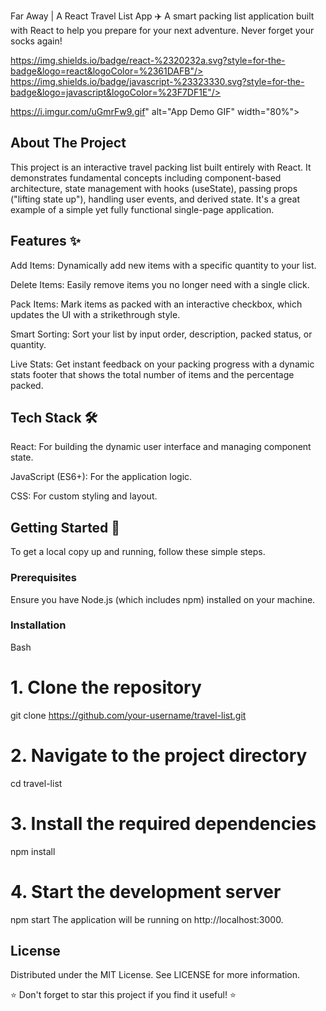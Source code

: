 Far Away | A React Travel List App ✈️
A smart packing list application built with React to help you prepare for your next adventure. Never forget your socks again!


https://img.shields.io/badge/react-%2320232a.svg?style=for-the-badge&logo=react&logoColor=%2361DAFB"/>
https://img.shields.io/badge/javascript-%23323330.svg?style=for-the-badge&logo=javascript&logoColor=%23F7DF1E"/>


https://i.imgur.com/uGmrFw9.gif" alt="App Demo GIF" width="80%">

## About The Project
This project is an interactive travel packing list built entirely with React. It demonstrates fundamental concepts including component-based architecture, state management with hooks (useState), passing props ("lifting state up"), handling user events, and derived state. It's a great example of a simple yet fully functional single-page application.

## Features ✨
Add Items: Dynamically add new items with a specific quantity to your list.

Delete Items: Easily remove items you no longer need with a single click.

Pack Items: Mark items as packed with an interactive checkbox, which updates the UI with a strikethrough style.

Smart Sorting: Sort your list by input order, description, packed status, or quantity.

Live Stats: Get instant feedback on your packing progress with a dynamic stats footer that shows the total number of items and the percentage packed.

## Tech Stack 🛠️
React: For building the dynamic user interface and managing component state.

JavaScript (ES6+): For the application logic.

CSS: For custom styling and layout.

## Getting Started 🚀
To get a local copy up and running, follow these simple steps.

### Prerequisites
Ensure you have Node.js (which includes npm) installed on your machine.

### Installation
Bash

# 1. Clone the repository
git clone https://github.com/your-username/travel-list.git

# 2. Navigate to the project directory
cd travel-list

# 3. Install the required dependencies
npm install

# 4. Start the development server
npm start
The application will be running on http://localhost:3000.

## License
Distributed under the MIT License. See LICENSE for more information.


⭐ Don't forget to star this project if you find it useful! ⭐
